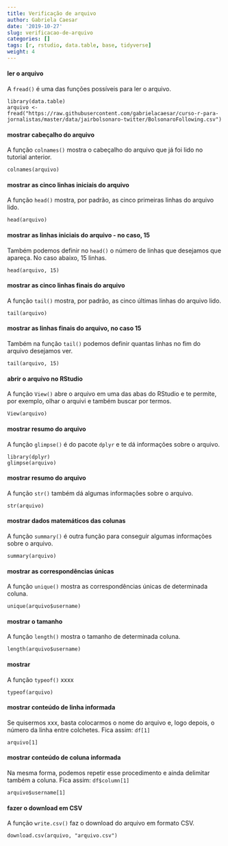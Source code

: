 ```yaml
---
title: Verificação de arquivo
author: Gabriela Caesar
date: '2019-10-27'
slug: verificacao-de-arquivo
categories: []
tags: [r, rstudio, data.table, base, tidyverse]
weight: 4
---
```


#### ler o arquivo
A `fread()` é uma das funções possíveis para ler o arquivo. 

```{r}
library(data.table)
arquivo <- fread("https://raw.githubusercontent.com/gabrielacaesar/curso-r-para-jornalistas/master/data/jairbolsonaro-twitter/BolsonaroFollowing.csv")
```
  
#### mostrar cabeçalho do arquivo
A função `colnames()` mostra o cabeçalho do arquivo que já foi lido no tutorial anterior. 

```{r}
colnames(arquivo)
```
#### mostrar as cinco linhas iniciais do arquivo
A função `head()` mostra, por padrão, as cinco primeiras linhas do arquivo lido.

```{r}
head(arquivo)
```

#### mostrar as linhas iniciais do arquivo - no caso, 15
Também podemos definir no `head()` o número de linhas que desejamos que apareça. No caso abaixo, 15 linhas.

```{r}
head(arquivo, 15)
```

#### mostrar as cinco linhas finais do arquivo
A função `tail()` mostra, por padrão, as cinco últimas linhas do arquivo lido.

```{r}
tail(arquivo)
```

#### mostrar as linhas finais do arquivo, no caso 15
Também na função `tail()` podemos definir quantas linhas no fim do arquivo desejamos ver.

```{r}
tail(arquivo, 15)
```

#### abrir o arquivo no RStudio
A função `View()` abre o arquivo em uma das abas do RStudio e te permite, por exemplo, olhar o arquivi e também buscar por termos. 

```{r}
View(arquivo)
```

#### mostrar resumo do arquivo
A função `glimpse()` é do pacote `dplyr` e te dá informações sobre o arquivo.
```{r}
library(dplyr)
glimpse(arquivo)
```

#### mostrar resumo do arquivo
A função `str()` também dá algumas informações sobre o arquivo.
```{r}
str(arquivo)
```

#### mostrar dados matemáticos das colunas
A função `summary()` é outra função para conseguir algumas informações sobre o arquivo.
```{r}
summary(arquivo)
```

#### mostrar as correspondências únicas
A função `unique()` mostra as correspondências únicas de determinada coluna.
```{r}
unique(arquivo$username)
```

#### mostrar o tamanho
A função `length()` mostra o tamanho de determinada coluna.
```{r}
length(arquivo$username)
```

#### mostrar 
A função `typeof()` xxxx
```{r}
typeof(arquivo)
```

#### mostrar conteúdo de linha informada
Se quisermos xxx, basta colocarmos o nome do arquivo e, logo depois, o número da linha entre colchetes. Fica assim: `df[1]`
```{r}
arquivo[1]
```

#### mostrar conteúdo de coluna informada
Na mesma forma, podemos repetir esse procedimento e ainda delimitar também a coluna. Fica assim: `df$column[1]`
```{r}
arquivo$username[1]
```

#### fazer o download em CSV
A função `write.csv()` faz o download do arquivo em formato CSV.
```{r}
download.csv(arquivo, "arquivo.csv")
```

